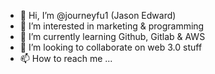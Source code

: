 - 👋 Hi, I’m @journeyfu1 (Jason Edward)
- 👀 I’m interested in marketing & programming
- 🌱 I’m currently learning Github, Gitlab & AWS
- 💞️ I’m looking to collaborate on web 3.0 stuff
- 📫 How to reach me ...

<!---
journeyfu1/journeyfu1 is a ✨ special ✨ repository because its `README.md` (this file) appears on your GitHub profile.
You can click the Preview link to take a look at your changes.
--->
